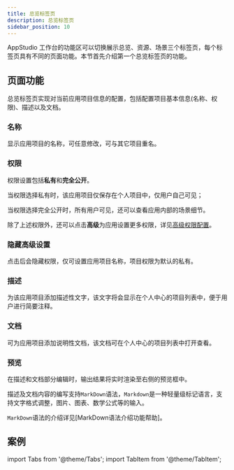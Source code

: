 ```yaml
---
title: 总览标签页
description: 总览标签页
sidebar_position: 10
---
```


AppStudio 工作台的功能区可以切换展示总览、资源、场景三个标签页，每个标签页具有不同的页面功能。本节首先介绍第一个总览标签页的功能。

## 页面功能

总览标签页实现对当前应用项目信息的配置，包括配置项目基本信息(名称、权限)、描述以及文档。

### 名称

显示应用项目的名称，可任意修改，可与其它项目重名。

### 权限

权限设置包括**私有**和**完全公开**。

当权限选择私有时，该应用项目仅保存在个人项目中，仅用户自己可见；

当权限选择完全公开时，所有用户可见，还可以查看应用内部的场景细节。

除了上述权限外，还可以点击**高级**为应用设置更多权限，详见[高级权限配置](../../../center/index.md)。

### 隐藏高级设置 

点击后会隐藏权限，仅可设置应用项目名称，项目权限为默认的私有。

### 描述

为该应用项目添加描述性文字，该文字将会显示在个人中心的项目列表中，便于用户进行简要注释。

### 文档

可为应用项目添加说明性文档，该文档可在个人中心的项目列表中打开查看。

### 预览

在描述和文档部分编辑时，输出结果将实时渲染至右侧的预览框中。

描述及文档内容的编写支持`MarkDown`语法，`Markdown`是一种轻量级标记语言，支持文字格式调整，图片、图表、数学公式等的输入。

`MarkDown`语法的介绍详见[MarkDown语法介绍功能帮助]。

## 案例

import Tabs from '@theme/Tabs';
import TabItem from '@theme/TabItem';

<Tabs>
<TabItem value="js" label="应用项目信息配置">

<!-- ![应用配置](./1.png) -->

</TabItem>
</Tabs>

